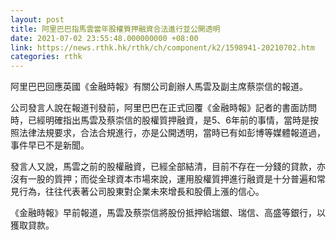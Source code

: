```yaml
---
layout: post
title: 阿里巴巴指馬雲當年股權質押融資合法進行並公開透明
date: 2021-07-02 23:55:48.000000000 +08:00
link: https://news.rthk.hk/rthk/ch/component/k2/1598941-20210702.htm
categories: rthk
---
```


阿里巴巴回應英國《金融時報》有關公司創辦人馬雲及副主席蔡崇信的報道。

公司發言人說在報道刊發前，阿里巴巴在正式回覆《金融時報》記者的書面訪問時，已經明確指出馬雲及蔡崇信的股權質押融資，是5、6年前的事情，當時是按照法律法規要求，合法合規進行，亦是公開透明，當時已有如彭博等媒體報道過，事件早已不是新聞。

發言人又說，馬雲之前的股權融資，已經全部結清，目前不存在一分錢的貸款，亦沒有一股的質押；而從全球資本市場來說，運用股權質押進行融資是十分普遍和常見行為，往往代表著公司股東對企業未來增長和股價上漲的信心。

《金融時報》早前報道，馬雲及蔡崇信將股份抵押給瑞銀、瑞信、高盛等銀行，以獲取貸款。
